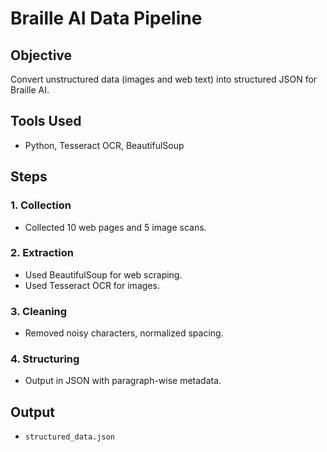 # Braille AI Data Pipeline

## Objective
Convert unstructured data (images and web text) into structured JSON for Braille AI.

## Tools Used
- Python, Tesseract OCR, BeautifulSoup

## Steps

### 1. Collection
- Collected 10 web pages and 5 image scans.

### 2. Extraction
- Used BeautifulSoup for web scraping.
- Used Tesseract OCR for images.

### 3. Cleaning
- Removed noisy characters, normalized spacing.

### 4. Structuring
- Output in JSON with paragraph-wise metadata.

## Output
- `structured_data.json`
